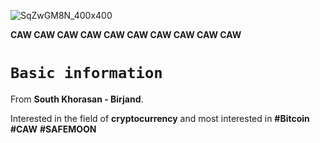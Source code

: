 
![SqZwGM8N_400x400](https://user-images.githubusercontent.com/92183756/210418660-3f814f90-40ab-4a43-bc1f-2ddd0e3f0cf1.jpg)

**CAW CAW CAW CAW CAW CAW CAW CAW CAW CAW**

# `Basic information`
From **South Khorasan - Birjand**.

Interested in the field of **cryptocurrency** and most interested in **#Bitcoin** **#CAW** **#SAFEMOON** 
 
